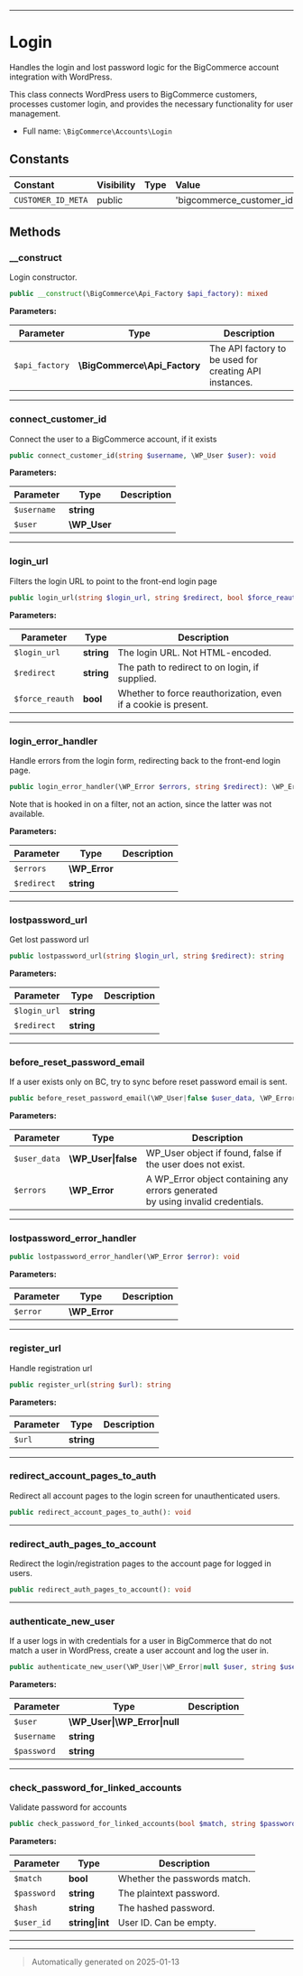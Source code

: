 ***

# Login

Handles the login and lost password logic for the BigCommerce account integration with WordPress.

This class connects WordPress users to BigCommerce customers, processes customer login, and provides the necessary functionality for user management.

* Full name: `\BigCommerce\Accounts\Login`


## Constants

| Constant | Visibility | Type | Value |
|:---------|:-----------|:-----|:------|
|`CUSTOMER_ID_META`|public| |&#039;bigcommerce_customer_id&#039;|


## Methods


### __construct

Login constructor.

```php
public __construct(\BigCommerce\Api_Factory $api_factory): mixed
```








**Parameters:**

| Parameter | Type | Description |
|-----------|------|-------------|
| `$api_factory` | **\BigCommerce\Api_Factory** | The API factory to be used for creating API instances. |





***

### connect_customer_id

Connect the user to a BigCommerce account, if it exists

```php
public connect_customer_id(string $username, \WP_User $user): void
```








**Parameters:**

| Parameter | Type | Description |
|-----------|------|-------------|
| `$username` | **string** |  |
| `$user` | **\WP_User** |  |





***

### login_url

Filters the login URL to point to the front-end login page

```php
public login_url(string $login_url, string $redirect, bool $force_reauth): string
```








**Parameters:**

| Parameter | Type | Description |
|-----------|------|-------------|
| `$login_url` | **string** | The login URL. Not HTML-encoded. |
| `$redirect` | **string** | The path to redirect to on login, if supplied. |
| `$force_reauth` | **bool** | Whether to force reauthorization, even if a cookie is present. |





***

### login_error_handler

Handle errors from the login form, redirecting back
to the front-end login page.

```php
public login_error_handler(\WP_Error $errors, string $redirect): \WP_Error
```

Note that is hooked in on a filter, not an action,
since the latter was not available.






**Parameters:**

| Parameter | Type | Description |
|-----------|------|-------------|
| `$errors` | **\WP_Error** |  |
| `$redirect` | **string** |  |





***

### lostpassword_url

Get lost password url

```php
public lostpassword_url(string $login_url, string $redirect): string
```








**Parameters:**

| Parameter | Type | Description |
|-----------|------|-------------|
| `$login_url` | **string** |  |
| `$redirect` | **string** |  |





***

### before_reset_password_email

If a user exists only on BC, try to sync before reset password email is sent.

```php
public before_reset_password_email(\WP_User|false $user_data, \WP_Error $errors): \WP_User|false
```








**Parameters:**

| Parameter | Type | Description |
|-----------|------|-------------|
| `$user_data` | **\WP_User&#124;false** | WP_User object if found, false if the user does not exist. |
| `$errors` | **\WP_Error** | A WP_Error object containing any errors generated<br />by using invalid credentials. |





***

### lostpassword_error_handler



```php
public lostpassword_error_handler(\WP_Error $error): void
```








**Parameters:**

| Parameter | Type | Description |
|-----------|------|-------------|
| `$error` | **\WP_Error** |  |





***

### register_url

Handle registration url

```php
public register_url(string $url): string
```








**Parameters:**

| Parameter | Type | Description |
|-----------|------|-------------|
| `$url` | **string** |  |





***

### redirect_account_pages_to_auth

Redirect all account pages to the login screen
for unauthenticated users.

```php
public redirect_account_pages_to_auth(): void
```












***

### redirect_auth_pages_to_account

Redirect the login/registration pages to the
account page for logged in users.

```php
public redirect_auth_pages_to_account(): void
```












***

### authenticate_new_user

If a user logs in with credentials for a user in BigCommerce
that do not match a user in WordPress, create a user account
and log the user in.

```php
public authenticate_new_user(\WP_User|\WP_Error|null $user, string $username, string $password): \WP_User|\WP_Error|null
```








**Parameters:**

| Parameter | Type | Description |
|-----------|------|-------------|
| `$user` | **\WP_User&#124;\WP_Error&#124;null** |  |
| `$username` | **string** |  |
| `$password` | **string** |  |





***

### check_password_for_linked_accounts

Validate password for accounts

```php
public check_password_for_linked_accounts(bool $match, string $password, string $hash, string|int $user_id): bool
```








**Parameters:**

| Parameter | Type | Description |
|-----------|------|-------------|
| `$match` | **bool** | Whether the passwords match. |
| `$password` | **string** | The plaintext password. |
| `$hash` | **string** | The hashed password. |
| `$user_id` | **string&#124;int** | User ID. Can be empty. |





***


***
> Automatically generated on 2025-01-13

